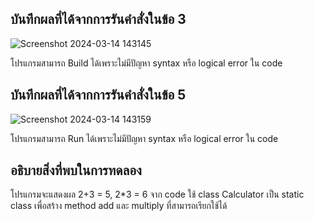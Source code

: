 ## บันทึกผลที่ได้จากการรันคำสั่งในข้อ 3

![Screenshot 2024-03-14 143145](https://github.com/Phetteepop/03376836-OOP-2566-Lab-05/assets/144197367/ed984c0e-0569-4b0d-ae11-b5a1b411587a)



โปรแกรมสามารถ Build ได้เพราะไม่มีปัญหา syntax หรือ logical error ใน code

## บันทึกผลที่ได้จากการรันคำสั่งในข้อ 5

![Screenshot 2024-03-14 143159](https://github.com/Phetteepop/03376836-OOP-2566-Lab-05/assets/144197367/d4befe6b-1e74-498a-a442-df98869ec514)


โปรแกรมสามารถ Run ได้เพราะไม่มีปัญหา syntax หรือ logical error ใน code

## อธิบายสิ่งที่พบในการทดลอง

โปรแกรมจะแสดงผล 2+3 = 5, 2*3 = 6 จาก code ใช้ class Calculator เป็น static class เพื่อสร้าง method add และ multiply ที่สามารถเรียกใช้ได้
